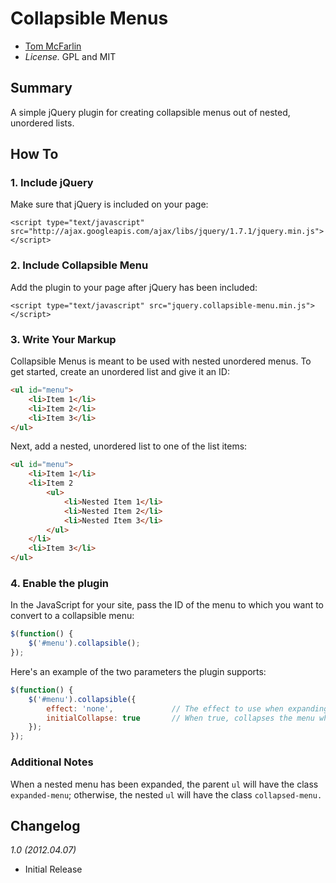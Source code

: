 # Collapsible Menus

* [Tom McFarlin](http://tommcfarlin.com)
* *License.* GPL and MIT

## Summary

A simple jQuery plugin for creating collapsible menus out of nested, unordered lists.

## How To

### 1. Include jQuery

Make sure that jQuery is included on your page:

`<script type="text/javascript" src="http://ajax.googleapis.com/ajax/libs/jquery/1.7.1/jquery.min.js"></script>`

### 2. Include Collapsible Menu

Add the plugin to your page after jQuery has been included:

`<script type="text/javascript" src="jquery.collapsible-menu.min.js"></script>`

### 3. Write Your Markup

Collapsible Menus is meant to be used with nested unordered menus. To get started, create an unordered list and give it an ID:

```html
<ul id="menu">
	<li>Item 1</li>
	<li>Item 2</li>
	<li>Item 3</li>
</ul>
```

Next, add a nested, unordered list to one of the list items:

```html
<ul id="menu">
	<li>Item 1</li>
	<li>Item 2
		<ul>
			<li>Nested Item 1</li>
			<li>Nested Item 2</li>
			<li>Nested Item 3</li>
		</ul>
	</li>
	<li>Item 3</li>
</ul>
```

### 4. Enable the plugin

In the JavaScript for your site, pass the ID of the menu to which you want to convert to a collapsible menu:

```javascript
$(function() {
	$('#menu').collapsible();
});
```

Here's an example of the two parameters the plugin supports:

```javascript
$(function() {
	$('#menu').collapsible({
		effect: 'none',				// The effect to use when expanding and collapsiing the menu. Accepts none, slide, or fade. Default: none.
		initialCollapse: true		// When true, collapses the menu when the page loads. Default: true
	});
});
```

### Additional Notes

When a nested menu has been expanded, the parent `ul` will have the class `expanded-menu`; otherwise, the nested `ul` will have the class `collapsed-menu.`

## Changelog

_1.0 (2012.04.07)_

* Initial Release